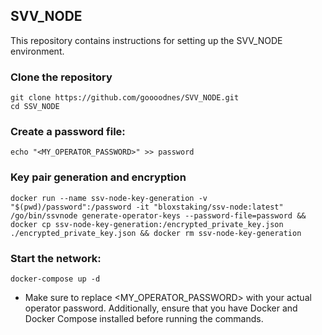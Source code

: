 ## SVV_NODE
This repository contains instructions for setting up the SVV_NODE environment.

### Clone the repository
```
git clone https://github.com/goooodnes/SVV_NODE.git
cd SSV_NODE
```

### Create a password file:
```
echo "<MY_OPERATOR_PASSWORD>" >> password
```

### Key pair generation and encryption
```
docker run --name ssv-node-key-generation -v "$(pwd)/password":/password -it "bloxstaking/ssv-node:latest" /go/bin/ssvnode generate-operator-keys --password-file=password && docker cp ssv-node-key-generation:/encrypted_private_key.json ./encrypted_private_key.json && docker rm ssv-node-key-generation
```

### Start the network:
```
docker-compose up -d
```

* Make sure to replace <MY_OPERATOR_PASSWORD> with your actual operator password. Additionally, ensure that you have Docker and Docker Compose installed before running the commands.
